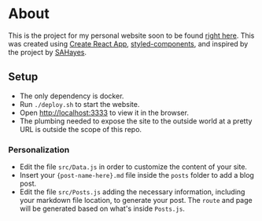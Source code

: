 # About
This is the project for my personal website soon to be found [right here](https://trent.tw/). This was created using [Create React App](https://github.com/facebook/create-react-app), [styled-components](https://styled-components.com/), and inspired by the project by [SAHayes](https://github.com/SAHayes/react-blog-template ).

## Setup

* The only dependency is docker.
* Run `./deploy.sh` to start the website.
* Open [http://localhost:3333](http://localhost:3333) to view it in the browser.
* The plumbing needed to expose the site to the outside world at a pretty URL is outside the scope of this repo.

### Personalization
* Edit the file `src/Data.js` in order to customize the content of your site.
* Insert your `{post-name-here}.md` file inside the `posts` folder to add a blog post.
* Edit the file `src/Posts.js` adding the necessary information, including your markdown file location, to generate your post. The `route` and page will be generated based on what's inside `Posts.js`.
